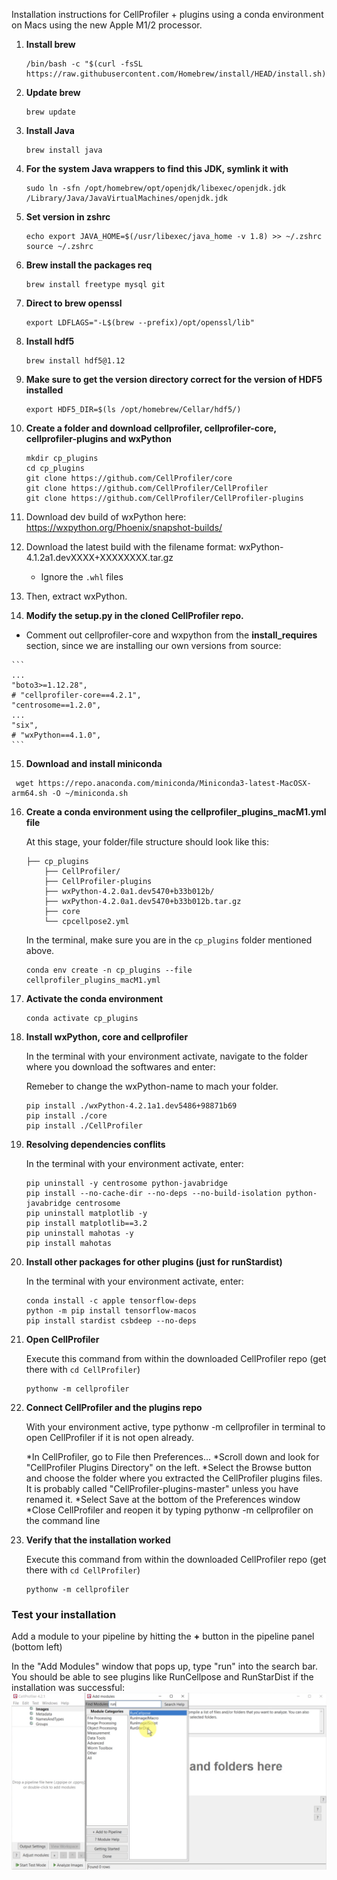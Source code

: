  Installation instructions for CellProfiler + plugins using a conda environment on Macs using the new Apple M1/2 processor. 

1. **Install brew**
    ```
    /bin/bash -c "$(curl -fsSL https://raw.githubusercontent.com/Homebrew/install/HEAD/install.sh)"
    ```

2. **Update brew**
    ```
    brew update
    ```
    
3. **Install Java**
    ```
    brew install java
    ```

4. **For the system Java wrappers to find this JDK, symlink it with**
    ```
    sudo ln -sfn /opt/homebrew/opt/openjdk/libexec/openjdk.jdk /Library/Java/JavaVirtualMachines/openjdk.jdk
    ```

5. **Set version in zshrc**
    ```
    echo export JAVA_HOME=$(/usr/libexec/java_home -v 1.8) >> ~/.zshrc
    source ~/.zshrc
    ```

6. **Brew install the packages req**
    ```
    brew install freetype mysql git
    ```

7. **Direct to brew openssl**
    ```
    export LDFLAGS="-L$(brew --prefix)/opt/openssl/lib"
    ```

8. **Install hdf5**
    ```
    brew install hdf5@1.12
    ```

9. **Make sure to get the version directory correct for the version of HDF5 installed**
    ```
    export HDF5_DIR=$(ls /opt/homebrew/Cellar/hdf5/)
    ```
10. **Create a folder and download cellprofiler, cellprofiler-core, cellprofiler-plugins and wxPython**

    ```
    mkdir cp_plugins
    cd cp_plugins
    git clone https://github.com/CellProfiler/core
    git clone https://github.com/CellProfiler/CellProfiler
    git clone https://github.com/CellProfiler/CellProfiler-plugins
    ```

11. Download dev build of wxPython here: https://wxpython.org/Phoenix/snapshot-builds/
12. Download the latest build with the filename format: wxPython-4.1.2a1.devXXXX+XXXXXXXX.tar.gz
      - Ignore the `.whl` files
13. Then, extract wxPython.

14. **Modify the **setup.py** in the cloned CellProfiler repo.**

   - Comment out cellprofiler-core and wxpython from the **install_requires** section, since we are installing our own versions from source:

    ```
    ...
    "boto3>=1.12.28",
    # "cellprofiler-core==4.2.1",
    "centrosome==1.2.0",
    ...
    "six",
    # "wxPython==4.1.0",
    ```

15. **Download and install miniconda**

   ```
    wget https://repo.anaconda.com/miniconda/Miniconda3-latest-MacOSX-arm64.sh -O ~/miniconda.sh
   ```


16. **Create a conda environment using the cellprofiler_plugins_macM1.yml file**

    At this stage, your folder/file structure should look like this:

    ```
    ├── cp_plugins
        ├── CellProfiler/
        ├── CellProfiler-plugins
        ├── wxPython-4.2.0a1.dev5470+b33b012b/
        ├── wxPython-4.2.0a1.dev5470+b33b012b.tar.gz
        ├── core
        └── cpcellpose2.yml

    ```

    In the terminal, make sure you are in the `cp_plugins` folder mentioned above.

    ```
    conda env create -n cp_plugins --file cellprofiler_plugins_macM1.yml
    ```

17. **Activate the conda environment**

    ```
    conda activate cp_plugins
    ```

18. **Install wxPython, core and cellprofiler**

    In the terminal with your environment activate, navigate to the folder where you download the softwares and enter:

    Remeber to change the wxPython-name to mach your folder.
        
    ```
    pip install ./wxPython-4.2.1a1.dev5486+98871b69 
    pip install ./core
    pip install ./CellProfiler
    ```

19. **Resolving dependencies conflits**

    In the terminal with your environment activate, enter:
    ```
    pip uninstall -y centrosome python-javabridge
    pip install --no-cache-dir --no-deps --no-build-isolation python-javabridge centrosome
    pip uninstall matplotlib -y
    pip install matplotlib==3.2
    pip uninstall mahotas -y
    pip install mahotas
    ```

20. **Install other packages for other plugins (just for runStardist)**

    In the terminal with your environment activate, enter:
    ```
    conda install -c apple tensorflow-deps
    python -m pip install tensorflow-macos
    pip install stardist csbdeep --no-deps
    ```

21. **Open CellProfiler**

    Execute this command from within the downloaded CellProfiler repo (get there with `cd CellProfiler`)

    ```
    pythonw -m cellprofiler
    ```

22. **Connect CellProfiler and the plugins repo**

    With your environment active, type pythonw -m cellprofiler in terminal to open CellProfiler if it is not open already.

    *In CellProfiler, go to File then Preferences...
    *Scroll down and look for "CellProfiler Plugins Directory" on the left.
    *Select the Browse button and choose the folder where you extracted the CellProfiler plugins files. It is probably called "CellProfiler-plugins-master" unless you have renamed it.
    *Select Save at the bottom of the Preferences window
    *Close CellProfiler and reopen it by typing pythonw -m cellprofiler on the command line

23. **Verify that the installation worked**

    Execute this command from within the downloaded CellProfiler repo (get there with `cd CellProfiler`)

    ```
    pythonw -m cellprofiler
    ```

### Test your installation

Add a module to your pipeline by hitting the **+** button in the pipeline panel (bottom left)

In the "Add Modules" window that pops up, type "run" into the search bar. You should be able to see plugins like RunCellpose and RunStarDist if the installation was successful:
![](images/Install_environment_instructions_windows/2022-06-02T21-43-56.png)